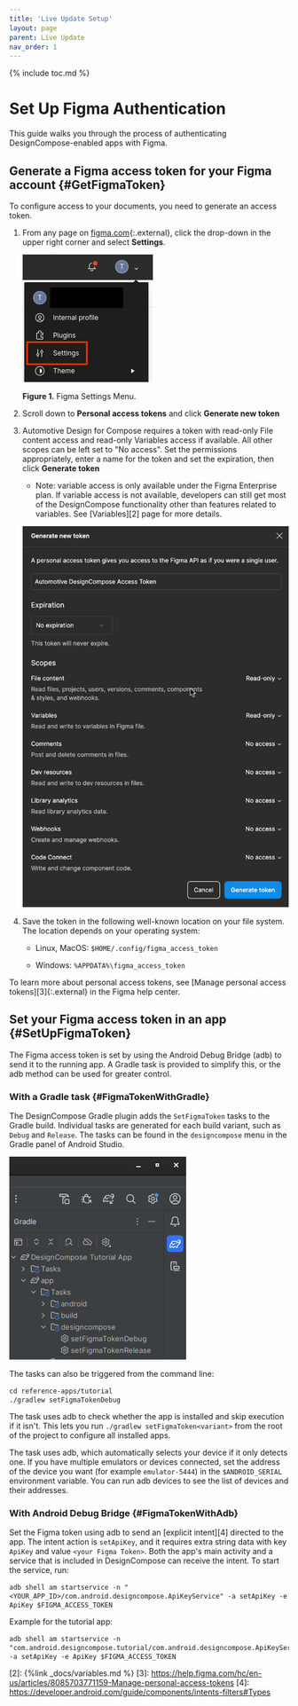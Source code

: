 ```yaml
---
title: 'Live Update Setup'
layout: page
parent: Live Update
nav_order: 1
---
```


{% include toc.md %}

# Set Up Figma Authentication

This guide walks you through the process of authenticating DesignCompose-enabled
apps with Figma.

## Generate a Figma access token for your Figma account {#GetFigmaToken}

To configure access to your documents, you need to generate an access token.

1. From any page on [figma.com][1]{:.external}, click the drop-down in the
    upper right corner and select **Settings**.

    ![Settings](./mediacomposere--jvzkvorv2nc.png)

    **Figure 1.** Figma Settings Menu.

2. Scroll down to **Personal access tokens** and click **Generate new token**

3. Automotive Design for Compose requires a token with read-only File content access and read-only Variables access if available. All other scopes can be left set to "No access". Set the permissions appropriately, enter a name for the token and set the expiration, then click **Generate token**
    * Note: variable access is only available under the Figma Enterprise plan. If variable access
    is not available, developers can still get most of the DesignCompose functionality other than
    features related to variables. See [Variables][2] page for more details.

    ![Figma Token Generation Screen](figma-token.png)

4. Save the token in the following well-known location on your file system. The location depends on your operating system:

    * Linux, MacOS: `$HOME/.config/figma_access_token`

    * Windows: `%APPDATA%\figma_access_token`

To learn more about personal access tokens, see [Manage personal access
tokens][3]{:.external} in the Figma help center.

## Set your Figma access token in an app {#SetUpFigmaToken}

The Figma access token is set by using the Android Debug Bridge (adb) to send it
to the running app. A Gradle task is provided to simplify this, or the adb
method can be used for greater control.

### With a Gradle task {#FigmaTokenWithGradle}

The DesignCompose Gradle plugin adds the `SetFigmaToken` tasks to the Gradle build. Individual tasks are generated for each
build variant, such as `Debug` and `Release`. The tasks can be found in the `designcompose` menu in the Gradle panel of Android Studio.

![setFigmaToken task location](image.png)

The tasks can also be triggered from the command line:

```shell
cd reference-apps/tutorial
./gradlew setFigmaTokenDebug
```

The task uses adb to check whether the app is installed and skip execution if it
isn't. This lets you run `./gradlew setFigmaToken<variant>` from the root of the project
to configure all installed apps.

The task uses adb, which automatically selects your device if it only detects
one. If you have multiple emulators or devices connected, set the address of the
device you want (for example `emulator-5444`) in the `$ANDROID_SERIAL`
environment variable. You can run adb devices to see the list of devices and
their addresses.

### With Android Debug Bridge {#FigmaTokenWithAdb}

Set the Figma token using adb to send an [explicit intent][4] directed to the
app. The intent action is `setApiKey`, and it requires extra string data with
key `ApiKey` and value `<your Figma Token>`. Both the app's main activity and a
service that is included in DesignCompose can receive the intent. To start the
service, run:

```shell
adb shell am startservice -n "<YOUR_APP_ID>/com.android.designcompose.ApiKeyService" -a setApiKey -e ApiKey $FIGMA_ACCESS_TOKEN
```

Example for the tutorial app:

```shell
adb shell am startservice -n "com.android.designcompose.tutorial/com.android.designcompose.ApiKeyService" -a setApiKey -e ApiKey $FIGMA_ACCESS_TOKEN
```

[1]: https://www.figma.com
[2]: {%link _docs/variables.md %}
[3]: <https://help.figma.com/hc/en-us/articles/8085703771159-Manage-personal-access-tokens>
[4]: <https://developer.android.com/guide/components/intents-filters#Types>
